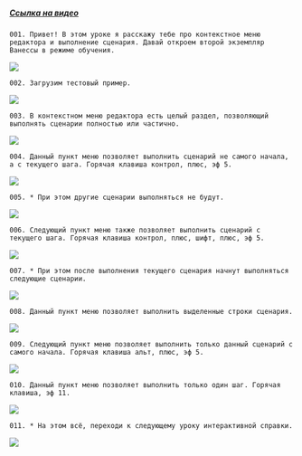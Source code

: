 ﻿##### [Ссылка на видео](https://youtu.be/Iute0RzZUfk)

	001. Привет! В этом уроке я расскажу тебе про контекстное меню редактора и выполнение сценария. Давай откроем второй экземпляр Ванессы в режиме обучения.

![](https://vanessa-files.do.bit-erp.ru/Doc/1.2.040.1/MD/Глава13/images/000_КонтекстноеМенюРедактораВыполнениеСценария.png)

	002. Загрузим тестовый пример.

![](https://vanessa-files.do.bit-erp.ru/Doc/1.2.040.1/MD/Глава13/images/004_КонтекстноеМенюРедактораВыполнениеСценария.png)

	003. В контекстном меню редактора есть целый раздел, позволяющий выполнять сценарии полностью или частично.

![](https://vanessa-files.do.bit-erp.ru/Doc/1.2.040.1/MD/Глава13/images/011_КонтекстноеМенюРедактораВыполнениеСценария.png)

	004. Данный пункт меню позволяет выполнить сценарий не самого начала, а с текущего шага. Горячая клавиша контрол, плюс, эф 5.

![](https://vanessa-files.do.bit-erp.ru/Doc/1.2.040.1/MD/Глава13/images/017_КонтекстноеМенюРедактораВыполнениеСценария.png)

	005. * При этом другие сценарии выполняться не будут.

![](https://vanessa-files.do.bit-erp.ru/Doc/1.2.040.1/MD/Глава13/images/020_КонтекстноеМенюРедактораВыполнениеСценария.png)

	006. Следующий пункт меню также позволяет выполнить сценарий с текущего шага. Горячая клавиша контрол, плюс, шифт, плюс, эф 5.

![](https://vanessa-files.do.bit-erp.ru/Doc/1.2.040.1/MD/Глава13/images/024_КонтекстноеМенюРедактораВыполнениеСценария.png)

	007. * При этом после выполнения текущего сценария начнут выполняться следующие сценарии.

![](https://vanessa-files.do.bit-erp.ru/Doc/1.2.040.1/MD/Глава13/images/027_КонтекстноеМенюРедактораВыполнениеСценария.png)

	008. Данный пункт меню позволяет выполнить выделенные строки сценария.

![](https://vanessa-files.do.bit-erp.ru/Doc/1.2.040.1/MD/Глава13/images/031_КонтекстноеМенюРедактораВыполнениеСценария.png)

	009. Следующий пункт меню позволяет выполнить только данный сценарий с самого начала. Горячая клавиша альт, плюс, эф 5.

![](https://vanessa-files.do.bit-erp.ru/Doc/1.2.040.1/MD/Глава13/images/037_КонтекстноеМенюРедактораВыполнениеСценария.png)

	010. Данный пункт меню позволяет выполнить только один шаг. Горячая клавиша, эф 11.

![](https://vanessa-files.do.bit-erp.ru/Doc/1.2.040.1/MD/Глава13/images/043_КонтекстноеМенюРедактораВыполнениеСценария.png)

	011. * На этом всё, переходи к следующему уроку интерактивной справки.

![](https://vanessa-files.do.bit-erp.ru/Doc/1.2.040.1/MD/Глава13/images/046_КонтекстноеМенюРедактораВыполнениеСценария.png)
